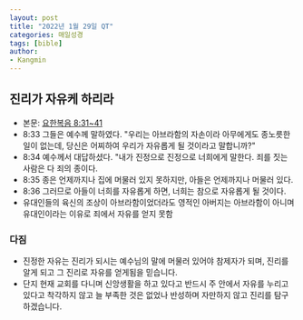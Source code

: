 ```yaml
---
layout: post
title: "2022년 1월 29일 QT"
categories: 매일성경
tags: [bible]
author:
- Kangmin
---
```


## 진리가 자유케 하리라
- 본문: [요한복음 8:31~41](https://www.bskorea.or.kr/bible/korbibReadpage.php?version=SAENEW&book=jhn&chap=8&sec=31&cVersion=&fontSize=15px&fontWeight=normal#focus)
- 8:33 그들은 예수께 말하였다. "우리는 아브라함의 자손이라 아무에게도 종노릇한 일이 없는데, 당신은 어찌하여 우리가 자유롭게 될 것이라고 말합니까?"
- 8:34 예수께서 대답하셨다. "내가 진정으로 진정으로 너희에게 말한다. 죄를 짓는 사람은 다 죄의 종이다.
- 8:35 종은 언제까지나 집에 머물러 있지 못하지만, 아들은 언제까지나 머물러 있다.
- 8:36 그러므로 아들이 너희를 자유롭게 하면, 너희는 참으로 자유롭게 될 것이다.
- 유대인들의 육신의 조상이 아브라함이었더라도 영적인 아버지는 아브라함이 아니며 유대인이라는 이유로 죄에서 자유를 얻지 못함

### 다짐
- 진정한 자유는 진리가 되시는 예수님의 말에 머물러 있어야 참제자가 되며, 진리를 알게 되고 그 진리로 자유를 얻게됨을 믿습니다.
- 단지 현재 교회를 다니며 신앙생활을 하고 있다고 반드시 주 안에서 자유를 누리고 있다고 착각하지 않고 늘 부족한 것은 없었나 반성하며 자만하지 않고 진리를 탐구하겠습니다.
